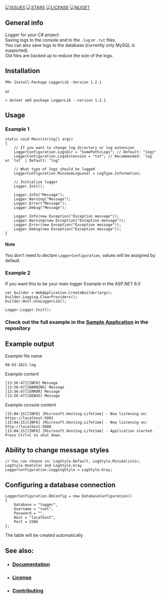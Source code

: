 [![ISSUES](https://img.shields.io/github/issues/KimPiks/LoggerLib)](https://github.com/KimPiks/LoggerLib/issues)
[![STARS](https://img.shields.io/github/stars/KimPiks/LoggerLib)](https://github.com/KimPiks/LoggerLib)
[![LICENSE](https://img.shields.io/github/license/KimPiks/LoggerLib)](https://github.com/KimPiks/LoggerLib/blob/main/LICENSE.txt)
[![NUGET](https://shields.io/nuget/v/loggerlib.svg)](https://www.nuget.org/packages/LoggerLib)

## General info 
Logger for your C# project<br>
Saving logs to the console and to the `.log` or `.txt` files.<br>
You can also save logs to the database (currently only MySQL is supported).<br>
Old files are backed up to reduce the size of the logs.<br>

## Installation
```
PM> Install-Package LoggerLib -Version 1.2.1
```
or
```
> dotnet add package LoggerLib --version 1.2.1
```

## Usage

### Example 1
```
static void Main(string[] args)
{
    // If you want to change log directory or log extension
    LoggerConfiguration.LogsDir = "SomePath/Logs"; // Default: "logs"
    LoggerConfiguration.LogsExtension = "txt"; // Recommended: `log` or `txt` | Default: "log"
    
    // What type of logs should be logged
    LoggerConfiguration.MinimumLogLevel = LogType.Information;
    
    // Initialize logger
    Logger.Init();

    Logger.Info("Message");
    Logger.Warning("Message");
    Logger.Error("Message");
    Logger.Debug("Message");

    Logger.Info(new Exception("Exception message"));
    Logger.Warning(new Exception("Exception message"));
    Logger.Error(new Exception("Exception message"));
    Logger.Debug(new Exception("Exception message"));
}
```
#### Note
You don't need to declare `LoggerConfiguration`, values will be assigned by default.

### Example 2
If you want this to be your main logger
Example in the ASP.NET 6.0
```
var builder = WebApplication.CreateBuilder(args);
builder.Logging.ClearProviders();
builder.Host.UseLoggerLib();

Logger.Logger.Init();
```

### Check out the full example in the <a href="https://github.com/KimPiks/LoggerLib/tree/main/Example">Sample Application</a> in the repository

## Example output
Example file name

```
08-03-2021.log
```
Example content

```
[13:56:47][INFO] Message
[13:56:47][WARNING] Message
[13:56:47][ERROR] Message
[13:56:47][DEBUG] Message
```

Example console content
```
[15:04:15][INFO] |Microsoft.Hosting.Lifetime| - Now listening on: https://localhost:5001
[15:04:15][INFO] |Microsoft.Hosting.Lifetime| - Now listening on: http://localhost:5000
[15:04:15][INFO] |Microsoft.Hosting.Lifetime| - Application started. Press Ctrl+C to shut down.
```

## Ability to change message styles
```
// You can choose in: LogStyle.Default, LogStyle.Minimalistic, LogStyle.OneColor and LogStyle.Gray
LoggerConfiguration.LoggingStyle = LogStyle.Gray;
```

## Configuring a database connection
```
LoggerConfiguration.DbConfig = new DatabaseConfiguration()
{
    Database = "logger",
    Username = "root",
    Password = "",
    Host = "localhost",
    Port = 3306
};
```
The table will be created automatically


## See also:
* ### <a href="https://kimpiks.github.io/LoggerLib/">Documentation</a>
* ### <a href="https://github.com/KimPiks/LoggerLib/blob/main/LICENSE.txt">License</a>
* ### <a href="https://github.com/KimPiks/LoggerLib/blob/main/CONTRIBUTING.md">Contributing</a>
